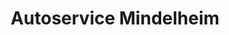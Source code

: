 ---
title: "Autoservice Mindelheim"
url: /mindelheim/autoservice-mindelheim/
shop: Autowerkstatt
---